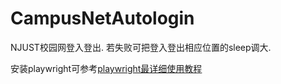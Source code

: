 # CampusNetAutologin

NJUST校园网登入登出.
若失败可把登入登出相应位置的sleep调大.

安装playwright可参考[playwright最详细使用教程](https://blog.csdn.net/m0_51156601/article/details/126886040)
